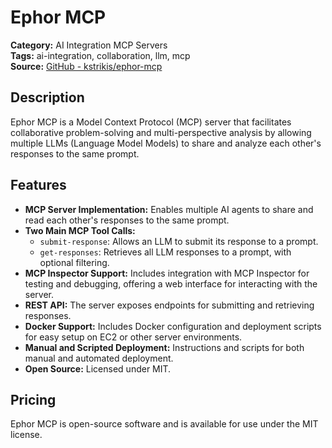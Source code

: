 # Ephor MCP

**Category:** AI Integration MCP Servers  
**Tags:** ai-integration, collaboration, llm, mcp  
**Source:** [GitHub - kstrikis/ephor-mcp](https://github.com/kstrikis/ephor-mcp)

## Description
Ephor MCP is a Model Context Protocol (MCP) server that facilitates collaborative problem-solving and multi-perspective analysis by allowing multiple LLMs (Language Model Models) to share and analyze each other's responses to the same prompt.

## Features
- **MCP Server Implementation:** Enables multiple AI agents to share and read each other's responses to the same prompt.
- **Two Main MCP Tool Calls:**
  - `submit-response`: Allows an LLM to submit its response to a prompt.
  - `get-responses`: Retrieves all LLM responses to a prompt, with optional filtering.
- **MCP Inspector Support:** Includes integration with MCP Inspector for testing and debugging, offering a web interface for interacting with the server.
- **REST API:** The server exposes endpoints for submitting and retrieving responses.
- **Docker Support:** Includes Docker configuration and deployment scripts for easy setup on EC2 or other server environments.
- **Manual and Scripted Deployment:** Instructions and scripts for both manual and automated deployment.
- **Open Source:** Licensed under MIT.

## Pricing
Ephor MCP is open-source software and is available for use under the MIT license.
